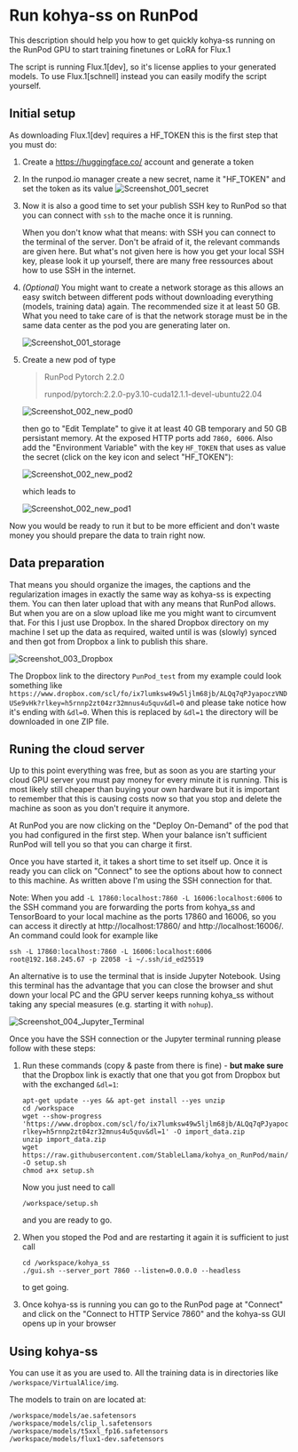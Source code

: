 # Run kohya-ss on RunPod

This description should help you how to get quickly kohya-ss running on the RunPod GPU
to start training finetunes or LoRA for Flux.1

The script is running Flux.1[dev], so it's license applies to your generated models.
To use Flux.1[schnell] instead you can easily modify the script yourself.

## Initial setup

As downloading Flux.1[dev] requires a HF_TOKEN this is the first step that you must do:

1. Create a https://huggingface.co/ account and generate a token
2. In the runpod.io manager create a new secret, name it "HF_TOKEN" and set the
   token as its value
   ![Screenshot_001_secret](images/Screenshot_001_secret.png)
3. Now it is also a good time to set your publish SSH key to RunPod so that you can
   connect with `ssh` to the mache once it is running.

   When you don't know what that means: with SSH you can connect to the terminal
   of the server. Don't be afraid of it, the relevant commands are given here.
   But what's not given here is how you get your local SSH key, please look it up
   yourself, there are many free ressources about how to use SSH in the internet.
4. *(Optional)* You might want to create a network storage as this allows an easy
   switch between different pods without downloading everything (models, training
   data) again. The recommended size it at least 50 GB. What you need to take care
   of is that the network storage must be in the same data center as the pod you are
   generating later on.

   ![Screenshot_001_storage](images/Screenshot_001_storage.png)
6. Create a new pod of type

   > RunPod Pytorch 2.2.0
   > 
   > runpod/pytorch:2.2.0-py3.10-cuda12.1.1-devel-ubuntu22.04

   ![Screenshot_002_new_pod0](images/Screenshot_002_new_pod0.png)
   
   then go to "Edit Template" to give it at least 40 GB temporary and 50 GB persistant memory.
   At the exposed HTTP ports add `7860, 6006`.
   Also add the "Environment Variable" with the key `HF_TOKEN` that uses as value the secret
   (click on the key icon and select "HF_TOKEN"):
   
   ![Screenshot_002_new_pod2](images/Screenshot_002_new_pod2.png)
   
   which leads to
   
   ![Screenshot_002_new_pod1](images/Screenshot_002_new_pod1.png)

Now you would be ready to run it but to be more efficient and don't waste money you should 
prepare the data to train right now.

## Data preparation

That means you should organize the images, the captions and the regularization images in exactly
the same way as kohya-ss is expecting them. You can then later upload that with any means that 
RunPod allows. But when you are on a slow upload like me you might want to circumvent that.
For this I just use Dropbox. In the shared Dropbox directory on my machine I set up the data
as required, waited until is was (slowly) synced and then got from Dropbox a link to publish
this share.

![Screenshot_003_Dropbox](images/Screenshot_003_Dropbox.png)

The Dropbox link to the directory `PunPod_test` from my example could look something like
`https://www.dropbox.com/scl/fo/ix7lumksw49w5ljlm68jb/ALQq7qPJyapoczVNDUSe9vHk?rlkey=h5rnnp2zt04zr32mnus4u5quv&dl=0`
and please take notice how it's ending with `&dl=0`. When this is replaced by `&dl=1` the
directory will be downloaded in one ZIP file.

## Runing the cloud server

Up to this point everything was free, but as soon as you are starting your cloud GPU server
you must pay money for every minute it is running. This is most likely still cheaper than
buying your own hardware but it is important to remember that this is causing costs now
so that you stop and delete the machine as soon as you don't require it anymore.

At RunPod you are now clicking on the "Deploy On-Demand" of the pod that you had configured
in the first step. When your balance isn't sufficient RunPod will tell you so that you
can charge it first.

Once you have started it, it takes a short time to set itself up. Once it is ready you
can click on "Connect" to see the options about how to connect to this machine.
As written above I'm using the SSH connection for that.

Note: When you add `-L 17860:localhost:7860 -L 16006:localhost:6006` to the SSH command
you are forwarding the ports from kohya_ss and TensorBoard to your local machine as
the ports 17860 and 16006, so you can access it directly at http://localhost:17860/ 
and http://localhost:16006/. An command could look for example like
```
ssh -L 17860:localhost:7860 -L 16006:localhost:6006 root@192.168.245.67 -p 22058 -i ~/.ssh/id_ed25519
```

An alternative is to use the terminal that is inside Jupyter Notebook. Using this terminal
has the advantage that you can close the browser and shut down your local PC and the
GPU server keeps running kohya_ss without taking any special measures (e.g. starting
it with `nohup`).

![Screenshot_004_Jupyter_Terminal](images/Screenshot_004_Jupyter_Terminal.png)

Once you have the SSH connection or the Jupyter terminal running please follow with these steps:

1. Run these commands (copy & paste from there is fine) - **but make sure** that the
   Dropbox link is exactly that one that you got from Dropbox but with the
   exchanged `&dl=1`:

   ```
   apt-get update --yes && apt-get install --yes unzip
   cd /workspace
   wget --show-progress  'https://www.dropbox.com/scl/fo/ix7lumksw49w5ljlm68jb/ALQq7qPJyapoczVNDUSe9vHk?rlkey=h5rnnp2zt04zr32mnus4u5quv&dl=1' -O import_data.zip
   unzip import_data.zip
   wget https://raw.githubusercontent.com/StableLlama/kohya_on_RunPod/main/setup.sh -O setup.sh
   chmod a+x setup.sh
   ```

   Now you just need to call
   ```
   /workspace/setup.sh
   ```
   and you are ready to go.
2. When you stoped the Pod and are restarting it again it is sufficient to just call
   ```
   cd /workspace/kohya_ss
   ./gui.sh --server_port 7860 --listen=0.0.0.0 --headless
   ```
   to get going.   
3. Once kohya-ss is running you can go to the RunPod page at "Connect" and click on
   the "Connect to HTTP Service 7860" and the kohya-ss GUI opens up in your browser

## Using kohya-ss

You can use it as you are used to. All the training data is in directories like
`/workspace/VirtualAlice/img`.

The models to train on are located at:
```
/workspace/models/ae.safetensors
/workspace/models/clip_l.safetensors
/workspace/models/t5xxl_fp16.safetensors
/workspace/models/flux1-dev.safetensors
```
